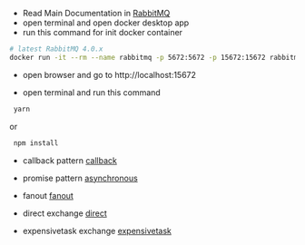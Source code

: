 
- Read Main Documentation in [RabbitMQ](https://www.rabbitmq.com/tutorials/tutorial-one-javascript)
- open terminal and open docker desktop app
- run this command for init docker container
```bash
# latest RabbitMQ 4.0.x
docker run -it --rm --name rabbitmq -p 5672:5672 -p 15672:15672 rabbitmq:4.0-management
```

- open browser and go to http://localhost:15672

- open terminal and run this command

```bash
 yarn 
```
or
```bash
 npm install
```

- callback pattern
[callback](callback/jest.md)

- promise pattern
[asynchronous](asynchronous/jest.md)

- fanout
[fanout](fanout/jest.md)

- direct exchange
[direct](direct/jest.md)

- expensivetask exchange
[expensivetask](expensivetask/jest.md)

